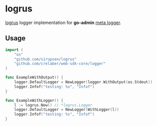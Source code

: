 # logrus

[logrus](https://github.com/sirupsen/logrus) logger implementation for __go-admin__ [meta logger](https://github.com/crelaber/web-sdk-core/tree/master/logger).

## Usage

```go
import (
	"os"
	"github.com/sirupsen/logrus"
	"github.com/crelaber/web-sdk-core/logger"
)

func ExampleWithOutput() {
	logger.DefaultLogger = NewLogger(logger.WithOutput(os.Stdout))
	logger.Infof("testing: %s", "Infof")
}

func ExampleWithLogger() {
	l := logrus.New() // *logrus.Logger
	logger.DefaultLogger = NewLogger(WithLogger(l))
	logger.Infof("testing: %s", "Infof")
}
```

